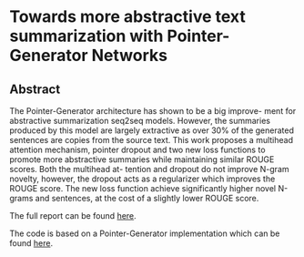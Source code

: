 # Towards more abstractive text summarization with Pointer-Generator Networks
## Abstract
The Pointer-Generator architecture has shown to be a big improve- ment for abstractive summarization seq2seq models. However, the summaries produced by this model are largely extractive as over 30% of the generated sentences are copies from the source text. This work proposes a multihead attention mechanism, pointer dropout and two new loss functions to promote more abstractive summaries while maintaining similar ROUGE scores. Both the multihead at- tention and dropout do not improve N-gram novelty, however, the dropout acts as a regularizer which improves the ROUGE score. The new loss function achieve significantly higher novel N-grams and sentences, at the cost of a slightly lower ROUGE score.

The full report can be found [here](https://github.com/davidmrau/IR2/blob/master/report.pdf).

The code is based on a Pointer-Generator implementation which can be found [here](https://github.com/lipiji/neural-summ-cnndm-pytorch).
